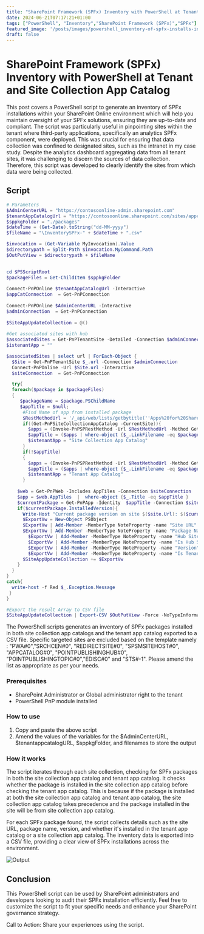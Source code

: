 ```yaml
---
title: "SharePoint Framework (SPFx) Inventory with PowerShell at Tenant and Site Collection App Catalog"
date: 2024-06-21T07:17:21+01:00
tags: ["PowerShell", "Inventory","SharePoint Framework (SPFx)","SPFx"]
featured_image: '/posts/images/powershell_inventory-of-spfx-installs-in-sites/example.png'
draft: false
---
```


# SharePoint Framework (SPFx) Inventory with PowerShell at Tenant and Site Collection App Catalog

This post covers a PowerShell script to generate an inventory of SPFx installations within your SharePoint Online environment which will help you maintain oversight of your SPFx solutions, ensuring they are up-to-date and compliant. The script was particularly useful in pinpointing sites within the tenant where third-party applications, specifically an analytics SPFx component, were deployed. This was crucial for ensuring that data collection was confined to designated sites, such as the intranet in my case study. Despite the analytics dashboard aggregating data from all tenant sites, it was challenging to discern the sources of data collection. Therefore, this script was developed to clearly identify the sites from which data were being collected.

## Script

```PowerShell
# Parameters
$AdminCenterURL = "https://contosoonline-admin.sharepoint.com"
$tenantAppCatalogUrl = "https://contosoonline.sharepoint.com/sites/appcatalog"
$sppkgFolder = "./packages"
$dateTime = (Get-Date).toString("dd-MM-yyyy")
$fileName = "\InventorySPFx-" + $dateTime + ".csv"

$invocation = (Get-Variable MyInvocation).Value
$directorypath = Split-Path $invocation.MyCommand.Path
$OutPutView = $directorypath + $fileName

 
cd $PSScriptRoot
$packageFiles = Get-ChildItem $sppkgFolder
 
Connect-PnPOnline $tenantAppCatalogUrl -Interactive
$appCatConnection  = Get-PnPConnection
 
Connect-PnPOnline $AdminCenterURL -Interactive
$adminConnection  = Get-PnPConnection
 
$SiteAppUpdateCollection = @()
 
#Get associated sites with hub
$associatedSites = Get-PnPTenantSite -Detailed -Connection $adminConnection  | Where-Object -Property Template -NotIn ("PWA#0","SRCHCEN#0", "REDIRECTSITE#0", "SPSMSITEHOST#0", "APPCATALOG#0", "POINTPUBLISHINGHUB#0", "POINTPUBLISHINGTOPIC#0","EDISC#0", "STS#-1") 
$istenantApp = ""

$associatedSites | select url | ForEach-Object {
  $Site = Get-PnPTenantSite $_.url -Connection $adminConnection
  Connect-PnPOnline -Url $Site.url -Interactive
  $siteConnection  = Get-PnPConnection   

  try{
  foreach($package in $packageFiles)
  {  
     $packageName = $package.PSChildName
     $appTitle = $null;
      #Find Name of app from installed package
      $RestMethodUrl = '/_api/web/lists/getbytitle(''Apps%20for%20SharePoint'')/items?$select=Title,LinkFilename'
      if((Get-PnPSiteCollectionAppCatalog -CurrentSite)){
        $apps = (Invoke-PnPSPRestMethod -Url $RestMethodUrl -Method Get -Connection $siteConnection).Value
        $appTitle = ($apps | where-object {$_.LinkFilename -eq $packageName} | select Title).Title
        $istenantApp = "Site Collection App Catalog"
      }
      if(!$appTitle)
      {
        $apps = (Invoke-PnPSPRestMethod -Url $RestMethodUrl -Method Get -Connection $appCatConnection).Value
        $appTitle = ($apps | where-object {$_.LinkFilename -eq $packageName} | select Title).Title
        $istenantApp = "Tenant App Catalog"
      }
  
    $web = Get-PnPWeb -Includes AppTiles -Connection $siteConnection
    $app = $web.AppTiles  |  where-object {$_.Title -eq $appTitle }
    $currentPackage = Get-PnPApp -Identity  $appTitle -Connection $siteConnection
    if($currentPackage.InstalledVersion){
      Write-Host "Current package version on site $($site.Url): $($currentPackage.InstalledVersion)"
      $ExportVw = New-Object PSObject
      $ExportVw | Add-Member -MemberType NoteProperty -name "Site URL" -value $Site.url
      $ExportVw | Add-Member -MemberType NoteProperty -name "Package Name" -value $packageName
        $ExportVw | Add-Member -MemberType NoteProperty -name "Hub Site Name" -value  (get-pnphubsite -identity $Site.HubSiteId.Guid).title
        $ExportVw | Add-Member -MemberType NoteProperty -name "Is Hub Site" -value $Site.IsHubSite
        $ExportVw | Add-Member -MemberType NoteProperty -name "Version" -value $currentPackage.InstalledVersion
        $ExportVw | Add-Member -MemberType NoteProperty -name "Is Tenant" -value $istenantApp
      $SiteAppUpdateCollection += $ExportVw
    }
  }
}
catch{
  write-host -f Red $_.Exception.Message
 }
}

#Export the result Array to CSV file
$SiteAppUpdateCollection | Export-CSV $OutPutView -Force -NoTypeInformation
```

The PowerShell scripts generates an inventory of SPFx packages installed in both site collection app catalogs and the tenant app catalog exported to a CSV file.
Specific targeted sites are excluded based on the template namely : "PWA#0","SRCHCEN#0", "REDIRECTSITE#0", "SPSMSITEHOST#0", "APPCATALOG#0", "POINTPUBLISHINGHUB#0", "POINTPUBLISHINGTOPIC#0","EDISC#0" and "STS#-1". Please amend the list as appropriate as per your needs.

### Prerequisites

* SharePoint Administrator or Global administrator right to the tenant
* PowerShell PnP module installed

### How to use

1. Copy and paste the above script
2. Amend the values of the variables for the $AdminCenterURL, $tenantappcatalogURL, $sppkgFolder, and filenames to store the output

### How it works

The script iterates through each site collection, checking for SPFx packages in both the site collection app catalog and tenant app catalog. It checks whether the package is installed in the site collection app catalog before checking the tenant app catalog. This is because if the package is installed at both the site collection app catalog and tenant app catalog, the site collection app catalog takes precedence and the package installed in the site will be from site collection app catalog. 

For each SPFx package found, the script collects details such as the site URL, package name, version, and whether it's installed in the tenant app catalog or a site collection app catalog. The inventory data is exported into a CSV file, providing a clear view of SPFx installations across the environment.

![Output](../images/powershell_inventory-of-spfx-installs-in-sites/example.png)

## Conclusion

This PowerShell script can be used by SharePoint administrators and developers looking to audit their SPFx installation efficiently. Feel free to customize the script to fit your specific needs and enhance your SharePoint governance strategy.

Call to Action: Share your experiences using the script.